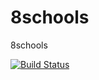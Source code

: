 8schools
========

8schools

[![Build Status](https://travis-ci.org/maverickg/8schools.png)](https://travis-ci.org/maverickg/8schools)
